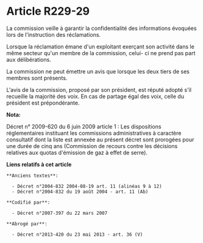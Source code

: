 # Article R229-29

La commission veille à garantir la confidentialité des informations évoquées lors de l'instruction des réclamations.

Lorsque la réclamation émane d'un exploitant exerçant son activité dans le même secteur qu'un membre de la commission, celui-
ci ne prend pas part aux délibérations.

La commission ne peut émettre un avis que lorsque les deux tiers de ses membres sont présents.

L'avis de la commission, proposé par son président, est réputé adopté s'il recueille la majorité des voix. En cas de partage
égal des voix, celle du président est prépondérante.

**Nota:**

Décret n° 2009-620 du 6 juin 2009 article 1 : Les dispositions réglementaires instituant les commissions administratives à
caractère consultatif dont la liste est annexée au présent décret sont prorogées pour une durée de cinq ans (Commission de
recours contre les décisions relatives aux quotas d'émission de gaz à effet de serre).

**Liens relatifs à cet article**

	**Anciens textes**:

	  - Décret n°2004-832 2004-08-19 art. 11 (alinéas 9 à 12)
	  - Décret n°2004-832 du 19 août 2004 - art. 11 (Ab)

	**Codifié par**:

	  - Décret n°2007-397 du 22 mars 2007

	**Abrogé par**:

	  - Décret n°2013-420 du 23 mai 2013 - art. 36 (V)
